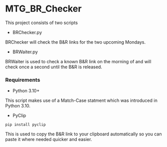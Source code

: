# MTG_BR_Checker
 This project consists of two scripts

 - BRChecker.py

BRChecker will check the B&R links for the two upcoming Mondays.

 - BRWaiter.py

BRWaiter is used to check a known B&R link on the morning of and will check once a second until the B&R is released.

### Requirements

- Python 3.10+

This script makes use of a Match-Case statment which was introduced in Python 3.10.

- PyClip

`pip install pyclip`

This is used to copy the B&R link to your clipboard automatically so you can paste it where needed quicker and easier.
